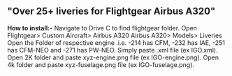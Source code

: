 "Over 25+ liveries for Flightgear Airbus A320"
-------------------------------------------------------------------------------------------------------------------

**How to install:-**
Navigate to Drive C to find flightgear folder.
Open Flightgear> Custom Aircraft> Airbus A320
Airbus A320> Models> Liveries
Open the Folder of respective engine .i.e. -214 has CFM, -232 has IAE, -251 has CFM-NEO and -271 has PW-NEO.
Simply paste .xml file (ex IGO.xml).
Open 2K folder and paste xyz-engine.png file (ex IGO-engine.png).
Open 4k folder and paste xyz-fuselage.png file (ex IGO-fuselage.png).
